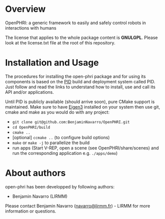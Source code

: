 
Overview
=========

OpenPHRI: a generic framework to easily and safely control robots in interactions with humans

The license that applies to the whole package content is **GNULGPL**. Please look at the license.txt file at the root of this repository.

Installation and Usage
=======================

The procedures for installing the open-phri package and for using its components is based on the [PID](http://pid.lirmm.net/pid-framework/pages/introduction.html) build and deployment system called PID. Just follow and read the links to understand how to install, use and call its API and/or applications.

Until PID is publicly available (should arrive soon), pure CMake support is maintained. Make sure to have [Eigen3](http://eigen.tuxfamily.org/) installed on your system then use git, cmake and make as you would do with any project:
 * `git clone git@github.com:BenjaminNavarro/OpenPHRI.git`
 * `cd OpenPHRI/build`
 * `cmake ..`
 * [optional] `ccmake ..` (to configure build options)
 * `make` or `make -j` to parallelize the build
 * run apps (Start V-REP, open a scene (see OpenPHRI/share/scenes) and run the corresponding application e.g. `./apps/demo`)
   

About authors
=====================

open-phri has been developped by following authors: 
+ Benjamin Navarro (LIRMM)

Please contact Benjamin Navarro (navarro@lirmm.fr) - LIRMM for more information or questions.




